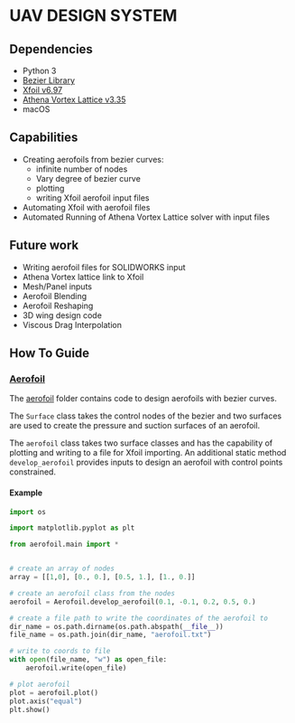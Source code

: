 # UAV DESIGN SYSTEM

## Dependencies
- Python 3
- [Bezier Library](https://github.com/dhermes/bezier)
- [Xfoil v6.97](http://web.mit.edu/drela/Public/web/xfoil/)
- [Athena Vortex Lattice v3.35](http://web.mit.edu/drela/Public/web/avl/)
- macOS

## Capabilities
- Creating aerofoils from bezier curves:
    - infinite number of nodes
    - Vary degree of bezier curve
    - plotting
    - writing Xfoil aerofoil input files
- Automating Xfoil with aerofoil files
- Automated Running of Athena Vortex Lattice solver with input files

## Future work
- Writing aerofoil files for SOLIDWORKS input
- Athena Vortex lattice link to Xfoil
- Mesh/Panel inputs
- Aerofoil Blending
- Aerofoil Reshaping
- 3D wing design code
- Viscous Drag Interpolation

## How To Guide

### [Aerofoil](aerofoil)

The [aerofoil](aerofoil) folder contains code to design aerofoils with bezier
curves.

The `Surface` class takes the control nodes of the bezier and two surfaces
are used to create the pressure and suction surfaces of an aerofoil.

The `aerofoil` class takes two surface classes and has the capability of
plotting and writing to a file for Xfoil importing. An additional static method
`develop_aerofoil` provides inputs to design an aerofoil with control points constrained.

#### Example

```python
import os

import matplotlib.pyplot as plt

from aerofoil.main import *


# create an array of nodes
array = [[1,0], [0., 0.], [0.5, 1.], [1., 0.]]

# create an aerofoil class from the nodes
aerofoil = Aerofoil.develop_aerofoil(0.1, -0.1, 0.2, 0.5, 0.)

# create a file path to write the coordinates of the aerofoil to
dir_name = os.path.dirname(os.path.abspath(__file__))
file_name = os.path.join(dir_name, "aerofoil.txt")

# write to coords to file
with open(file_name, "w") as open_file:
    aerofoil.write(open_file)

# plot aerofoil
plot = aerofoil.plot()
plot.axis("equal")
plt.show()
```
